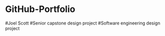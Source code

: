 # GitHub-Portfolio
#Joel Scott
#Senior capstone design project 
#Software engineering design project 
